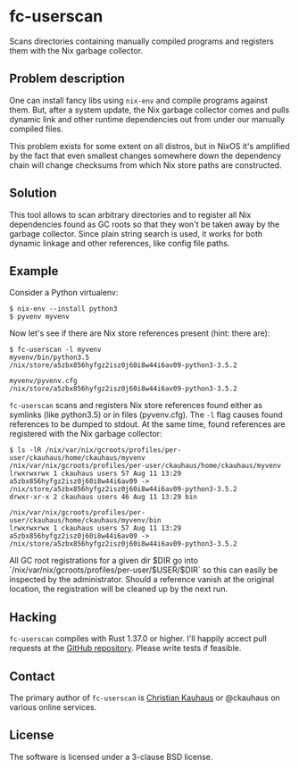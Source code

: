 # fc-userscan

Scans directories containing manually compiled programs and registers them with
the Nix garbage collector.

## Problem description

One can install fancy libs using `nix-env` and compile programs against them.
But, after a system update, the Nix garbage collector comes and pulls dynamic
link and other runtime dependencies out from under our manually compiled files.

This problem exists for some extent on all distros, but in NixOS it's amplified
by the fact that even smallest changes somewhere down the dependency chain will
change checksums from which Nix store paths are constructed.

## Solution

This tool allows to scan arbitrary directories and to register all Nix
dependencies found as GC roots so that they won't be taken away by the garbage
collector. Since plain string search is used, it works for both dynamic linkage
and other references, like config file paths.

## Example

Consider a Python virtualenv:

```ShellSession
$ nix-env --install python3
$ pyvenv myvenv
```

Now let's see if there are Nix store references present (hint: there are):

```ShellSession
$ fc-userscan -l myvenv
myvenv/bin/python3.5
/nix/store/a5zbx856hyfgz2isz0j60i8w44i6av09-python3-3.5.2

myvenv/pyvenv.cfg
/nix/store/a5zbx856hyfgz2isz0j60i8w44i6av09-python3-3.5.2
```

`fc-userscan` scans and registers Nix store references found either as symlinks
(like python3.5) or in files (pyvenv.cfg). The `-l` flag causes found references
to be dumped to stdout. At the same time, found references are registered with
the Nix garbage collector:

```ShellSession
$ ls -lR /nix/var/nix/gcroots/profiles/per-user/ckauhaus/home/ckauhaus/myvenv
/nix/var/nix/gcroots/profiles/per-user/ckauhaus/home/ckauhaus/myvenv
lrwxrwxrwx 1 ckauhaus users 57 Aug 11 13:29 a5zbx856hyfgz2isz0j60i8w44i6av09 -> /nix/store/a5zbx856hyfgz2isz0j60i8w44i6av09-python3-3.5.2
drwxr-xr-x 2 ckauhaus users 46 Aug 11 13:29 bin

/nix/var/nix/gcroots/profiles/per-user/ckauhaus/home/ckauhaus/myvenv/bin
lrwxrwxrwx 1 ckauhaus users 57 Aug 11 13:29 a5zbx856hyfgz2isz0j60i8w44i6av09 -> /nix/store/a5zbx856hyfgz2isz0j60i8w44i6av09-python3-3.5.2
```

All GC root registrations for a given dir $DIR go into
`/nix/var/nix/gcroots/profiles/per-user/$USER/$DIR` so this can easily be
inspected by the administrator. Should a reference vanish at the original
location, the registration will be cleaned up by the next run.

## Hacking

`fc-userscan` compiles with Rust 1.37.0 or higher. I'll happily accect pull
requests at the [GitHub repository](https://github.com/flyingcircusio/userscan).
Please write tests if feasible.

## Contact

The primary author of `fc-userscan` is [Christian
Kauhaus](mailto:kc@flyingcircus.io) or @ckauhaus on various online services.

## License

The software is licensed under a 3-clause BSD license.
